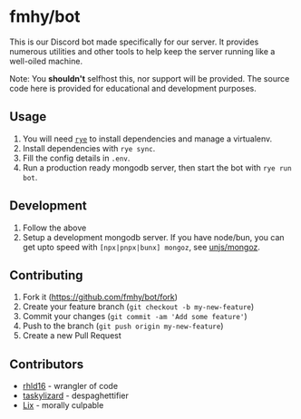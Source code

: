 # fmhy/bot

This is our Discord bot made specifically for our server. It provides numerous utilities and other tools to help keep the server running like a well-oiled machine.

Note: You **shouldn't** selfhost this, nor support will be provided. The source code here is provided for educational and development purposes.

## Usage

1. You will need [`rye`](https://rye-up.com) to install dependencies and manage a virtualenv.
2. Install dependencies with `rye sync`.
3. Fill the config details in `.env`.
4. Run a production ready mongodb server, then start the bot with `rye run bot`.

## Development

1. Follow the above
2. Setup a development mongodb server. If you have node/bun, you can get upto speed with `[npx|pnpx|bunx] mongoz`, see [unjs/mongoz](https://github.com/unjs/mongoz).

## Contributing

1. Fork it (<https://github.com/fmhy/bot/fork>)
2. Create your feature branch (`git checkout -b my-new-feature`)
3. Commit your changes (`git commit -am 'Add some feature'`)
4. Push to the branch (`git push origin my-new-feature`)
5. Create a new Pull Request

## Contributors

- [rhld16](https://github.com/rhld16) - wrangler of code
- [taskylizard](https://github.com/taskylizard) - despaghettifier
- [Lix](https://github.com/daniel-lxs) - morally culpable
